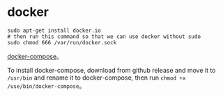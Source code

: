 # docker

```shell
sudo apt-get install docker.io
# then run this command so that we can use docker without sudo
sudo chmod 666 /var/run/docker.sock
```

[docker-compose](https://github.com/docker/compose/releases)。

To install docker-compose, download from github release and move it to `/usr/bin` and rename it to docker-compose, then run `chmod +x /use/bin/docker-compose`。
